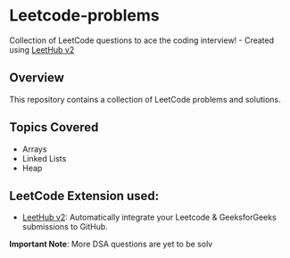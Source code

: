 # Leetcode-problems
Collection of LeetCode questions to ace the coding interview! - Created using [LeetHub v2](https://github.com/arunbhardwaj/LeetHub-2.0)

## Overview
This repository contains a collection of LeetCode problems and solutions.

## Topics Covered
- Arrays
- Linked Lists
- Heap

## LeetCode Extension used:
- [LeetHub v2](https://chromewebstore.google.com/detail/leethub-v2/mhanfgfagplhgemhjfeolkkdidbakocm?hl=en): Automatically integrate your Leetcode & GeeksforGeeks submissions to GitHub.


**Important Note**: More DSA questions are yet to be solv
